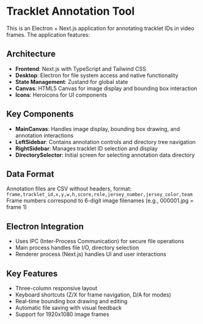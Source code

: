 <!-- Use this file to provide workspace-specific custom instructions to Copilot. For more details, visit https://code.visualstudio.com/docs/copilot/copilot-customization#_use-a-githubcopilotinstructionsmd-file -->

# Tracklet Annotation Tool

This is an Electron + Next.js application for annotating tracklet IDs in video frames. The application features:

## Architecture
- **Frontend**: Next.js with TypeScript and Tailwind CSS
- **Desktop**: Electron for file system access and native functionality
- **State Management**: Zustand for global state
- **Canvas**: HTML5 Canvas for image display and bounding box interaction
- **Icons**: Heroicons for UI components

## Key Components
- **MainCanvas**: Handles image display, bounding box drawing, and annotation interactions
- **LeftSidebar**: Contains annotation controls and directory tree navigation
- **RightSidebar**: Manages tracklet ID selection and display
- **DirectorySelector**: Initial screen for selecting annotation data directory

## Data Format
Annotation files are CSV without headers, format: `frame,tracklet_id,x,y,w,h,score,role,jersey_number,jersey_color,team`
Frame numbers correspond to 6-digit image filenames (e.g., 000001.jpg = frame 1)

## Electron Integration
- Uses IPC (Inter-Process Communication) for secure file operations
- Main process handles file I/O, directory selection
- Renderer process (Next.js) handles UI and user interactions

## Key Features
- Three-column responsive layout
- Keyboard shortcuts (Z/X for frame navigation, D/A for modes)
- Real-time bounding box drawing and editing
- Automatic file saving with visual feedback
- Support for 1920x1080 image frames
